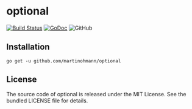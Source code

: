 # optional

[![Build Status](https://travis-ci.org/martinohmann/optional.svg?branch=master)](https://travis-ci.org/martinohmann/optional)
[![GoDoc](https://godoc.org/github.com/martinohmann/optional?status.svg)](https://godoc.org/github.com/martinohmann/optional)
![GitHub](https://img.shields.io/github/license/martinohmann/optional?color=orange)

## Installation

```
go get -u github.com/martinohmann/optional
```

## License

The source code of optional is released under the MIT License. See the bundled
LICENSE file for details.
